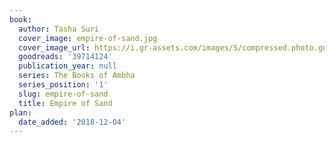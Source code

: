 ```yaml
---
book:
  author: Tasha Suri
  cover_image: empire-of-sand.jpg
  cover_image_url: https://i.gr-assets.com/images/S/compressed.photo.goodreads.com/books/1572543111l/39714124._SX98_.jpg
  goodreads: '39714124'
  publication_year: null
  series: The Books of Ambha
  series_position: '1'
  slug: empire-of-sand
  title: Empire of Sand
plan:
  date_added: '2018-12-04'
---
```

